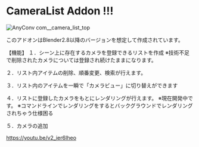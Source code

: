 # CameraList Addon !!!

![AnyConv com__camera_list_top](https://user-images.githubusercontent.com/78343605/127999400-e8033dd9-3b33-403d-a3ab-93c3e80dded1.png)


このアドオンはBlender2.8以降のバージョンを想定して作成されています。

【機能】
１．シーン上に存在するカメラを登録できるリストを作成
※技術不足で削除されたカメラについては登録され続けたままになります。

２．リスト内アイテムの削除、順番変更、検索が行えます。

３．リスト内のアイテムを一瞬で「カメラビュー」に切り替えができます

４．リストに登録したカメラをもとにレンダリングが行えます。
※現在開発中です。
※コマンドラインでレンダリングをするとバックグラウンドでレンダリングされちゃう仕様困る

５．カメラの追加

https://youtu.be/v2_ier6Iheo
